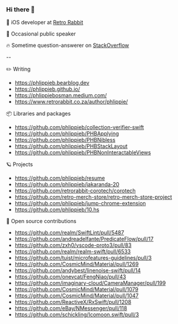 ### Hi there 👋

🐰 iOS developer at [Retro Rabbit](https://github.com/RetroRabbit)

🎤 Occasional public speaker

🔥 Sometime question-answerer on [StackOverflow](https://stackoverflow.com/users/1469018/phlippie-bosman?tab=answers)

--

✏️ Writing

- https://phlippieb.bearblog.dev
- https://phlippieb.github.io/
- https://phlippiebosman.medium.com/
- https://www.retrorabbit.co.za/author/phlippie/

📦 Libraries and packages

- https://github.com/phlippieb/collection-verifier-swift
- https://github.com/phlippieb/PHBApplying
- https://github.com/phlippieb/PHBNibless
- https://github.com/phlippieb/PHBStackLayout
- https://github.com/phlippieb/PHBNonInteractableViews

🪐 Projects

- https://github.com/phlippieb/resume
- https://github.com/phlippieb/jakaranda-20
- https://github.com/retrorabbit-corotech/corotech
- https://github.com/retro-merch-store/retro-merch-store-project
- https://github.com/phlippieb/jump-chrome-extension
- https://github.com/phlippieb/10.hs

🎁 Open source contributions

- https://github.com/realm/SwiftLint/pull/5487
- https://github.com/andreadelfante/PredicateFlow/pull/17
- https://github.com/zxh0/vscode-proto3/pull/83
- https://github.com/realm/realm-swift/pull/6533
- https://github.com/tuist/microfeatures-guidelines/pull/3
- https://github.com/CosmicMind/Material/pull/1269
- https://github.com/andybest/linenoise-swift/pull/14
- https://github.com/onevcat/FengNiao/pull/43
- https://github.com/imaginary-cloud/CameraManager/pull/199
- https://github.com/CosmicMind/Material/pull/1079
- https://github.com/CosmicMind/Material/pull/1047
- https://github.com/ReactiveX/RxSwift/pull/1208
- https://github.com/eBay/NMessenger/pull/118
- https://github.com/schickling/Icomoon.swift/pull/3

<!--
**phlippieb/phlippieb** is a ✨ _special_ ✨ repository because its `README.md` (this file) appears on your GitHub profile.

Here are some ideas to get you started:

- 🔭 I’m currently working on ...
- 🌱 I’m currently learning ...
- 👯 I’m looking to collaborate on ...
- 🤔 I’m looking for help with ...
- 💬 Ask me about ...
- 📫 How to reach me: ...
- 😄 Pronouns: ...
- ⚡ Fun fact: ...
-->
